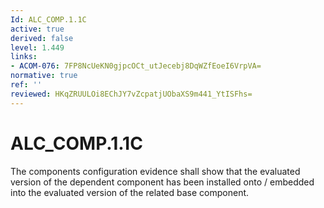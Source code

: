 ```yaml
---
Id: ALC_COMP.1.1C
active: true
derived: false
level: 1.449
links:
- ACOM-076: 7FP8NcUeKN0gjpcOCt_utJecebj8DqWZfEoeI6VrpVA=
normative: true
ref: ''
reviewed: HKqZRUULOi8EChJY7vZcpatjUObaXS9m441_YtISFhs=
---
```


# ALC_COMP.1.1C

The components configuration evidence shall show that the evaluated version of the dependent component has been installed onto / embedded into the evaluated version of the related base component.